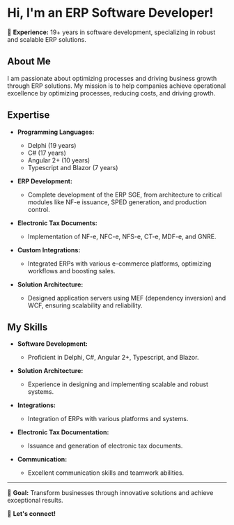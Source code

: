 # Hi, I'm an ERP Software Developer!

🔧 **Experience:** 19+ years in software development, specializing in robust and scalable ERP solutions.

## About Me

I am passionate about optimizing processes and driving business growth through ERP solutions. My mission is to help companies achieve operational excellence by optimizing processes, reducing costs, and driving growth.

## Expertise

- **Programming Languages:**
  - Delphi (19 years)
  - C# (17 years)
  - Angular 2+ (10 years)
  - Typescript and Blazor (7 years)

- **ERP Development:**
  - Complete development of the ERP SGE, from architecture to critical modules like NF-e issuance, SPED generation, and production control.

- **Electronic Tax Documents:**
  - Implementation of NF-e, NFC-e, NFS-e, CT-e, MDF-e, and GNRE.

- **Custom Integrations:**
  - Integrated ERPs with various e-commerce platforms, optimizing workflows and boosting sales.

- **Solution Architecture:**
  - Designed application servers using MEF (dependency inversion) and WCF, ensuring scalability and reliability.

## My Skills

- **Software Development:**
  - Proficient in Delphi, C#, Angular 2+, Typescript, and Blazor.

- **Solution Architecture:**
  - Experience in designing and implementing scalable and robust systems.

- **Integrations:**
  - Integration of ERPs with various platforms and systems.

- **Electronic Tax Documentation:**
  - Issuance and generation of electronic tax documents.

- **Communication:**
  - Excellent communication skills and teamwork abilities.

---

🎯 **Goal:** Transform businesses through innovative solutions and achieve exceptional results.

🔗 **Let's connect!**
